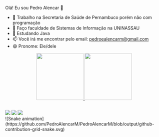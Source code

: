 Olá! Eu sou Pedro Alencar 👋

- 🔭 Trabalho na Secretaria de Saúde de Pernambuco porém não com programação
- 🎒 Faço faculdade de Sistemas de Informação na UNINASSAU 
- 🌱 Estudando Java
- 📫 Você irá me encontrar pelo email: pedroealencarm@gmail.com
- 😄 Pronome: Ele/dele

<div align="center">
  <a href="https://github.com/PedroAlencarM">
  <img height="150em" src="https://github-readme-stats.vercel.app/api?username=PedroAlencarM&show_icons=true&theme=dracula&include_all_commits=true&count_private=true"/>
  <img height="150em" src="https://github-readme-stats.vercel.app/api/top-langs/?username=PedroAlencarM&layout=compact&langs_count=7&theme=dracula"/>
</div>
  
 ##
  
<div> 
  <a href="https://instagram.com/pedroalencar.jpeg" target="_blank"><img src="https://img.shields.io/badge/-Instagram-%23E4405F?style=for-the-badge&logo=instagram&logoColor=white" target="_blank"></a>
 	<a href="https://www.twitch.tv/pealenk" target="_blank"><img src="https://img.shields.io/badge/Twitch-9146FF?style=for-the-badge&logo=twitch&logoColor=white" target="_blank"></a>
  <a href = "mailto:pedroealencarm@gmail.com"><img src="https://img.shields.io/badge/-Gmail-%23333?style=for-the-badge&logo=gmail&logoColor=white" target="_blank"></a>
</div>
   ![Snake animation](https://github.com/PedroAlencarM/PedroAlencarM/blob/output/github-contribution-grid-snake.svg)
  
